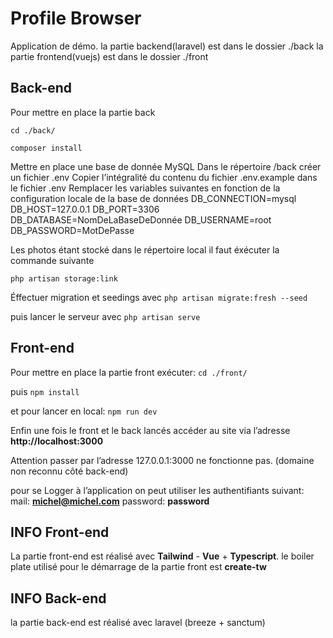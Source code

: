 # Profile Browser

Application de démo.
la partie backend(laravel) est dans le dossier ./back
la partie frontend(vuejs) est dans le dossier ./front
## Back-end
Pour mettre en place la partie back

`cd ./back/`

`composer install`

Mettre en place une base de donnée MySQL
Dans le répertoire /back créer un fichier .env
Copier l’intégralité du contenu du fichier .env.example dans le fichier .env
Remplacer les variables suivantes en fonction de la configuration locale de la base de données
DB_CONNECTION=mysql
DB_HOST=127.0.0.1
DB_PORT=3306
DB_DATABASE=NomDeLaBaseDeDonnée
DB_USERNAME=root
DB_PASSWORD=MotDePasse

Les photos étant stocké dans le répertoire local il faut éxécuter la commande suivante

`php artisan storage:link`

Éffectuer migration et seedings avec 
`php artisan migrate:fresh --seed`

puis lancer le serveur avec
`php artisan serve`


## Front-end

Pour mettre en place la partie front exécuter:
`cd ./front/`

puis
`npm install`

et pour lancer en local:
`npm run dev`

Enfin une fois le front et le back lancés accéder au site via l’adresse **http://localhost:3000**

Attention passer par l’adresse 127.0.0.1:3000 ne fonctionne pas. (domaine non reconnu côté back-end)

pour se Logger à l’application on peut utiliser les authentifiants suivant:
mail: **michel@michel.com**
password: **password**

## INFO Front-end
La partie front-end est réalisé avec **Tailwind** - **Vue** + **Typescript**.
le boiler plate utilisé pour le démarrage de la partie front est **create-tw**
## INFO Back-end
la partie back-end est réalisé avec laravel (breeze + sanctum)